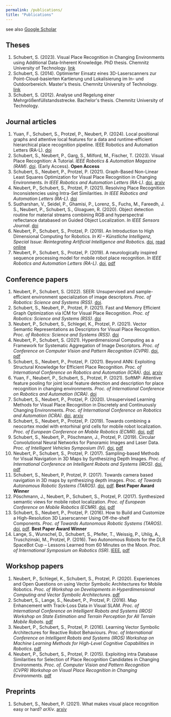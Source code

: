 ```yaml
---
permalink: /publications/
title: "Publications"
---
```


see also [Google Scholar](https://scholar.google.de/citations?user=tOq1IwMAAAAJ&hl)

## Theses
1. Schubert, S. (2023). Visual Place Recognition in Changing Environments using Additional Data-Inherent Knowledge. PhD thesis. Chemnitz University of Technology. [link](https://nbn-resolving.org/urn:nbn:de:bsz:ch1-qucosa2-872740)
2. Schubert, S. (2014). Optimierter Einsatz eines 3D-Laserscanners zur Point-Cloud-basierten Kartierung und Lokalisierung im In- und Outdoorbereich. Master's thesis. Chemnitz University of Technology. [link](https://nbn-resolving.org/urn:nbn:de:bsz:ch1-qucosa-161415)
3. Schubert, S. (2012). Analyse und Regelung einer Mehrgrößenfüllstandsstrecke. Bachelor's thesis. Chemnitz University of Technology.

## Journal articles
1. Yuan, F., Schubert, S., Protzel, P., Neubert, P. (2024). Local positional graphs and attentive local features for a data and runtime-efficient hierarchical place recognition pipeline. IEEE Robotics and Automation Letters (RA-L). [doi](https://dx.doi.org/10.1109/LRA.2024.3359552)
2. Schubert, S., Neubert, P., Garg, S., Milford, M., Fischer, T. (2023). Visual Place Recognition: A Tutorial. _IEEE Robotics & Automation Magazine (RAM)_. [doi](https://dx.doi.org/10.1109/MRA.2023.3310859). (Early Access). **Open Access**
3. Schubert, S., Neubert, P., Protzel, P. (2021). Graph-Based Non-Linear Least Squares Optimization for Visual Place Recognition in Changing Environments. _In IEEE Robotics and Automation Letters (RA-L)_. [doi](https://dx.doi.org/10.1109/LRA.2021.3052446), [arxiv](https://arxiv.org/abs/2012.14766)
4. Neubert, P., Schubert, S., Protzel, P. (2021). Resolving Place Recognition Inconsistencies using Intra-Set Similarities. _In IEEE Robotics and Automation Letters (RA-L)_. [doi](https://dx.doi.org/10.1109/LRA.2021.3060729)
5. Sudharshan, V., Seidel, P., Ghamisi, P., Lorenz, S., Fuchs, M., Fareedh, J. S., Neubert, P., Schubert, S., Gloaguen, R. (2020). Object detection routine for material streams combining RGB and hyperspectral reflectance databased on Guided Object Localization. _In IEEE Sensors Journal_. [doi](https://dx.doi.org/10.1109/JSEN.2020.2996757)
6. Neubert, P., Schubert, S., Protzel, P. (2019). An Introduction to High Dimensional Computing for Robotics. _In KI – Künstliche Intelligenz, Special Issue: Reintegrating Artificial Intelligence and Robotics_. [doi](https://dx.doi.org/10.1007/s13218-019-00623-z), [read online](https://rdcu.be/bRpqw)
7. Neubert, P., Schubert, S., Protzel, P. (2019). A neurologically inspired sequence processing model for mobile robot place recognition. _In IEEE Robotics and Automation Letters (RA-L)_. [doi](https://dx.doi.org/10.1109/LRA.2019.2927096), [pdf](https://www.tu-chemnitz.de/etit/proaut/publications/neubert19_RAL.pdf)

## Conference papers
1. Neubert, P., Schubert, S. (2022). SEER: Unsupervised and sample-efficient environment specialization of image descriptors. _Proc. of Robotics: Science and Systems (RSS)_. [doi](https://dx.doi.org/10.15607/RSS.2022.XVIII.006).
2. Schubert, S., Neubert, P., Protzel, P. (2021). Fast and Memory Efficient Graph Optimization via ICM for Visual Place Recognition. _Proc. of Robotics: Science and Systems (RSS)_. [doi](https://dx.doi.org/10.15607/RSS.2021.XVII.091)
3. Neubert, P., Schubert, S., Schlegel, K., Protzel, P. (2021). Vector Semantic Representations as Descriptors for Visual Place Recognition. _Proc. of Robotics: Science and Systems (RSS)_. [doi](https://dx.doi.org/10.15607/RSS.2021.XVII.083)
4. Neubert, P., Schubert, S. (2021). Hyperdimensional Computing as a Framework for Systematic Aggregation of Image Descriptors. _Proc. of Conference on Computer Vision and Pattern Recognition (CVPR)_. [doi](https://dx.doi.org/10.1109/CVPR46437.2021.01666), [pdf](https://openaccess.thecvf.com/content/CVPR2021/html/Neubert_Hyperdimensional_Computing_as_a_Framework_for_Systematic_Aggregation_of_Image_CVPR_2021_paper.html)
5. Schubert, S., Neubert, P., Protzel, P. (2021). Beyond ANN: Exploiting Structural Knowledge for Efficient Place Recognition. _Proc. of International Conference on Robotics and Automation (ICRA)_. [doi](https://dx.doi.org/10.1109/ICRA48506.2021.9561006), [arxiv](http://arxiv.org/abs/2103.08366)
6. Yuan, F., Neubert, P., Schubert, S., Protzel, P. (2021). SoftMP: Attentive feature pooling for joint local feature detection and description for place recognition in changing environments. _Proc. of International Conference on Robotics and Automation (ICRA)_. [doi](https://dx.doi.org/10.1109/ICRA48506.2021.9562087)
7. Schubert, S., Neubert, P., Protzel, P. (2020). Unsupervised Learning Methods for Visual Place Recognition in Discretely and Continuously Changing Environments. _Proc. of International Conference on Robotics and Automation (ICRA)_. [doi](https://dx.doi.org/10.1109/ICRA40945.2020.9197044), [arxiv](https://arxiv.org/abs/2001.08960)
8. Schubert, S., Neubert, P., Protzel, P. (2019). Towards combining a neocortex model with entorhinal grid cells for mobile robot localization. _Proc. of European Conference on Mobile Robotics (ECMR)_. [doi](https://dx.doi.org/10.1109/ECMR.2019.8870939), [pdf](https://www.tu-chemnitz.de/etit/proaut/publications/schubert19_ECMR.pdf)
9. Schubert, S., Neubert, P., Pöschmann, J., Protzel, P. (2019). Circular Convolutional Neural Networks for Panoramic Images and Laser Data. _Proc. of Intelligent Vehicles Symposium (IV)_. [doi](https://dx.doi.org/10.1109/IVS.2019.8813862), [pdf](https://www.tu-chemnitz.de/etit/proaut/publications/schubert19_IV.pdf)
10. Neubert, P., Schubert, S., Protzel, P. (2017). Sampling-based Methods for Visual Navigation in 3D Maps by Synthesizing Depth Images. _Proc. of International Conference on Intelligent Robots and Systems (IROS)_. [doi](https://dx.doi.org/10.1109/IROS.2017.8206067), [pdf](https://www.tu-chemnitz.de/etit/proaut/publications/iros2017.pdf)
11. Schubert, S., Neubert, P, Protzel, P. (2017). Towards camera based navigation in 3D maps by synthesizing depth images. _Proc. of Towards Autonomous Robotic Systems (TAROS)_. [doi](https://dx.doi.org/10.1007/978-3-319-64107-2_49), [pdf](https://www.tu-chemnitz.de/etit/proaut/publications/taros17.pdf). **Best Paper Award Winner**
12. Pöschmann, J., Neubert, P., Schubert, S., Protzel, P. (2017). Synthesized semantic views for mobile robot localization. _Proc. of European Conference on Mobile Robotics (ECMR)_. [doi](https://dx.doi.org/10.1109/ECMR.2017.8098662), [pdf](https://www.tu-chemnitz.de/etit/proaut/publications/ecmr2017.pdf)
13. Schubert, S., Neubert, P., Protzel, P. (2016). How to Build and Customize a High-Resolution 3D Laserscanner Using Off-the-shelf Components. _Proc. of Towards Autonomous Robotic Systems (TAROS)_. [doi](https://dx.doi.org/10.1007/978-3-319-40379-3_33), [pdf](https://www.tu-chemnitz.de/etit/proaut/publications/taros16.pdf). **Best Paper Award Winner**
14. Lange, S., Wunschel, D., Schubert, S., Pfeifer, T., Weissig, P., Uhlig, A., Truschzinski, M., Protzel, P. (2016). Two Autonomous Robots for the DLR SpaceBot Cup – Lessons Learned from 60 Minutes on the Moon. _Proc. of International Symposium on Robotics (ISR)_. [IEEE](https://ieeexplore.ieee.org/document/7559170), [pdf](https://www.tu-chemnitz.de/etit/proaut/publications/isr2016.pdf)

## Workshop papers
1. Neubert, P., Schlegel, K., Schubert, S., Protzel, P. (2020). Experiences and Open Questions on using Vector Symbolic Architectures for Mobile Robotics. _Proc. of Workshop on Developments in Hyperdimensional Computing and Vector Symbolic Architectures_. [pdf](https://www.tu-chemnitz.de/etit/proaut/publications/neubert20.pdf)
2. Schubert, S., Lange, S., Neubert, P., Protzel, P. (2016). Map Enhancement with Track-Loss Data in Visual SLAM. _Proc. of International Conference on Intelligent Robots and Systems (IROS) Workshop on State Estimation and Terrain Perception for All Terrain Mobile Robots_. [pdf](https://www.tu-chemnitz.de/etit/proaut/publications/IROS2016_schubert.pdf)
3. Neubert, P., Schubert, S., Protzel, P. (2016). Learning Vector Symbolic Architectures for Reactive Robot Behaviours. _Proc. of International Conference on Intelligent Robots and Systems (IROS) Workshop on Machine Learning Methods for High-Level Cognitive Capabilities in Robotics_. [pdf](https://www.tu-chemnitz.de/etit/proaut/publications/IROS2016_neubert.pdf)
4. Neubert, P., Schubert, S., Protzel, P. (2015). Exploiting intra Database Similarities for Selection of Place Recognition Candidates in Changing Environments. _Proc. of. Computer Vision and Pattern Recognition (CVPR) Workshop on Visual Place Recognition in Changing Environments_. [pdf](https://www.tu-chemnitz.de/etit/proaut/publications/neubert_intra_database_similarities.pdf)

## Preprints
1. Schubert, S., Neubert, P. (2021). What makes visual place recognition easy or hard? _arXiv_. [arxiv](https://dx.doi.org/10.48550/arXiv.2106.12671)
